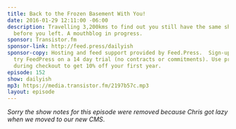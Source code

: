 ```yaml
---
title: Back to the Frozen Basement With You!
date: 2016-01-29 12:11:00 -06:00
description: Travelling 3,200kms to find out you still have the same shadow you had
  before you left. A mouthblog in progress.
sponsor: Transistor.fm
sponsor-link: http://feed.press/dailyish
sponsor-copy: Hosting and feed support provided by Feed.Press.  Sign-up today and
  try FeedPress on a 14 day trial (no contracts or commitments). Use promo code "dailyish"
  during checkout to get 10% off your first year.
episode: 152
show: dailyish
mp3: https://media.transistor.fm/2197b57c.mp3
layout: episode
---
```


<em>Sorry the show notes for this episode were removed because Chris got lazy when we moved to our new CMS</em>.
